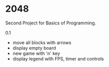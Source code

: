 # 2048
Second Project for Basics of Programming.

0.1
- move all blocks with arrows
- display empty board
- new game with 'n' key
- display legend with FPS, timer and controls

